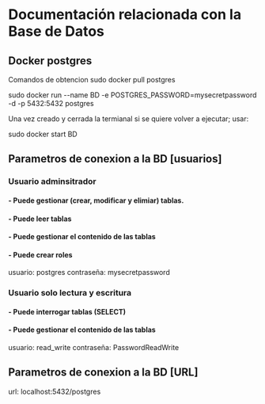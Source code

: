 # Documentación relacionada con la Base de Datos

## Docker postgres


Comandos de obtencion
sudo docker pull postgres

sudo docker run --name BD -e POSTGRES_PASSWORD=mysecretpassword -d -p 5432:5432 postgres

Una vez creado y cerrada la termianal si se quiere volver a ejecutar; usar:

sudo docker start BD


## Parametros de conexion a la BD [usuarios]

### Usuario adminsitrador
#### - Puede gestionar (crear, modificar y elimiar) tablas.
#### - Puede leer tablas
#### - Puede gestionar el contenido de las tablas
#### - Puede crear roles

usuario: postgres
contraseña: mysecretpassword

### Usuario solo lectura y escritura
#### - Puede interrogar tablas (SELECT)
#### - Puede gestionar el contenido de las tablas

usuario: read_write
contraseña: PasswordReadWrite

## Parametros de conexion a la BD [URL]

url: localhost:5432/postgres
